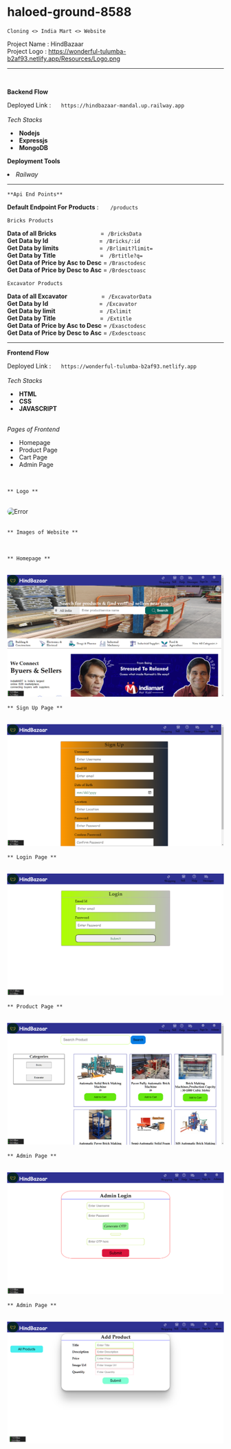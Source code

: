 # haloed-ground-8588

    Cloning <> India Mart <> Website


Project Name : HindBazaar  
Project Logo : https://wonderful-tulumba-b2af93.netlify.app/Resources/Logo.png

**************************
<br>

**Backend Flow**

Deployed Link :&nbsp;&nbsp;&nbsp;&nbsp;&nbsp;&nbsp;`https://hindbazaar-mandal.up.railway.app`
<br>
<br>
*Tech Stacks*
<ul>
    <li>&nbsp;<b>Nodejs</b></li>   
    <li>&nbsp;<b>Expressjs</b></li>    
    <li>&nbsp;<b>MongoDB</b></li> 
</ul>

**Deployment Tools** <br>

<li><i>Railway</i></li>

-------------------------
 
    **Api End Points**  

<b>Default Endpoint For Products</b>  : &nbsp;&nbsp;&nbsp;&nbsp;&nbsp; `/products`


    Bricks Products

<b>Data of all Bricks</b> &nbsp;&nbsp;&nbsp;&nbsp;&nbsp;&nbsp;&nbsp;&nbsp;&nbsp;&nbsp;&nbsp;&nbsp;&nbsp;&nbsp;&nbsp;&nbsp;&nbsp;&nbsp;&nbsp;&nbsp;&nbsp;&nbsp;&nbsp;&nbsp; =&nbsp;&nbsp;`/BricksData`   
<b>Get Data by Id</b> &nbsp;&nbsp;&nbsp;&nbsp;&nbsp;&nbsp;&nbsp;&nbsp;&nbsp;&nbsp;&nbsp;&nbsp;&nbsp;&nbsp;&nbsp;&nbsp;&nbsp;&nbsp;&nbsp;&nbsp;&nbsp;&nbsp;&nbsp;&nbsp;&nbsp;&nbsp;&nbsp;&nbsp; =&nbsp;&nbsp;`/Bricks/:id`  
<b>Get Data by limits</b>&nbsp;&nbsp;&nbsp;&nbsp;&nbsp;&nbsp;&nbsp;&nbsp;&nbsp;&nbsp;&nbsp;&nbsp;&nbsp;&nbsp;&nbsp;&nbsp;&nbsp;&nbsp;&nbsp;&nbsp;&nbsp;&nbsp;&nbsp;&nbsp;=&nbsp;&nbsp;`/Brlimit?limit=`         
<b>Get Data by Title</b> &nbsp;&nbsp;&nbsp;&nbsp;&nbsp;&nbsp;&nbsp;&nbsp;&nbsp;&nbsp;&nbsp;&nbsp;&nbsp;&nbsp;&nbsp;&nbsp;&nbsp;&nbsp;&nbsp;&nbsp;&nbsp;&nbsp;&nbsp;&nbsp; = &nbsp;&nbsp;`/Brtitle?q=`     
<b>Get Data of Price by Asc to Desc</b> = `/Brasctodesc`  
<b>Get Data of Price by Desc to Asc</b> = `/Brdesctoasc`

    Excavator Products       

<b>Data of all Excavator</b> &nbsp;&nbsp;&nbsp;&nbsp;&nbsp;&nbsp;&nbsp;&nbsp;&nbsp;&nbsp;&nbsp;&nbsp;&nbsp;&nbsp;&nbsp;&nbsp;&nbsp;&nbsp;&nbsp;=&nbsp;&nbsp;`/ExcavatorData`      
<b>Get Data by Id</b>&nbsp;&nbsp;&nbsp;&nbsp;&nbsp;&nbsp;&nbsp;&nbsp;&nbsp;&nbsp;&nbsp;&nbsp;&nbsp;&nbsp;&nbsp;&nbsp;&nbsp;&nbsp;&nbsp;&nbsp;&nbsp;&nbsp;&nbsp;&nbsp;&nbsp;&nbsp;&nbsp;&nbsp;&nbsp; =&nbsp;&nbsp;`/Excavator`         
<b>Get Data by limit</b>&nbsp;&nbsp;&nbsp;&nbsp;&nbsp;&nbsp;&nbsp;&nbsp;&nbsp;&nbsp;&nbsp;&nbsp;&nbsp;&nbsp;&nbsp;&nbsp;&nbsp;&nbsp;&nbsp;&nbsp;&nbsp;&nbsp;&nbsp;&nbsp;&nbsp; =&nbsp;&nbsp;`/Exlimit`         
<b>Get Data by Title</b>&nbsp;&nbsp;&nbsp;&nbsp;&nbsp;&nbsp;&nbsp;&nbsp;&nbsp;&nbsp;&nbsp;&nbsp;&nbsp;&nbsp;&nbsp;&nbsp;&nbsp;&nbsp;&nbsp;&nbsp;&nbsp;&nbsp;&nbsp;&nbsp;&nbsp; =&nbsp;&nbsp;`/Extitle`     
<b>Get Data of Price by Asc to Desc</b> = `/Exasctodesc`  
<b>Get Data of Price by Desc to Asc</b> = `/Exdesctoasc` 



--------------------------


**Frontend Flow**

Deployed Link :&nbsp;&nbsp;&nbsp;&nbsp;&nbsp;&nbsp;`https://wonderful-tulumba-b2af93.netlify.app`
<br>
<br>
*Tech Stacks*
<ul>
    <li>&nbsp;<b>HTML</b></li>   
    <li>&nbsp;<b>CSS</b></li>    
    <li>&nbsp;<b>JAVASCRIPT</b></li> 
</ul>
<br>
<i>Pages of Frontend</i>
<br>
<ul>
    <li>&nbsp;Homepage</li>   
    <li>&nbsp;Product Page</li>    
    <li>&nbsp;Cart Page</li>
    <li>&nbsp;Admin Page</li>
</ul>

<br>
      
    ** Logo **

<br>

<img width="40%" style="border-radius:100px" src="https://wonderful-tulumba-b2af93.netlify.app/Resources/Logo.png" alt="Error">

<br>

<br>

    ** Images of Website **


<br>

    ** Homepage **

<br>
<img src="Frontend/Resources/first.png" alt="Error">

<br>

    ** Sign Up Page **

<br>
<img src="Frontend/Resources/second.png" alt="Error">

<br>

    ** Login Page **

<br>
<img src="Frontend/Resources/third.png" alt="Error">

<br>

    ** Product Page **

<br>
<img src="Frontend/Resources/fourth.png" alt="Error">

<br>

    ** Admin Page **

<br>
<img src="Frontend/Resources/fifth.png" alt="Error">

<br>

    ** Admin Page **

<br>
<img src="Frontend/Resources/sixth.png" alt="Error">